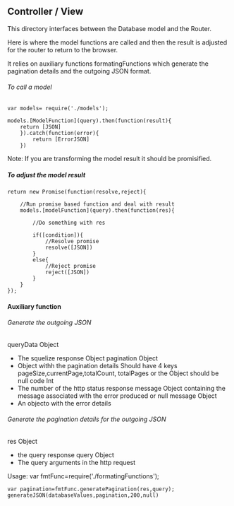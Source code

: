 ## Controller / View

This directory interfaces between the Database model and the Router.

Here is where the model functions are called and then the result is adjusted for the router to return to the browser.

It relies on auxiliary functions formatingFunctions which generate the pagination details and the outgoing JSON format.

###### To call a model
	var models= require('./models');

	models.[ModelFunction](query).then(function(result){
		return [JSON]
		}).catch(function(error){
			return [ErrorJSON]
		})

Note: If you are transforming the model result it should be promisified.

##### To adjust the model result

	return new Promise(function(resolve,reject){

		//Run promise based function and deal with result
		models.[modelFunction](query).then(function(res){

			//Do something with res

			if([condition]){
				//Resolve promise
				resolve([JSON])
			}
			else{
				//Reject promise
				reject([JSON])
			}
		}
	});

#### Auxiliary function

###### Generate the outgoing JSON

queryData Object 
- The squelize response Object
pagination Object 
- Object withh the pagination details Should have 4 keys pageSize,currentPage,totalCount, totalPages or the Object should be null 
code Int 
- The number of the http status response message Object containing the message associated with the error produced or null
message Object
- An objecto with the error details 
 
###### Generate the pagination details for the outgoing JSON
res Object 
- the query response
query Object 
- The query arguments in the http request

Usage:
	var fmtFunc=require('./formatingFunctions');

	var pagination=fmtFunc.generatePagination(res,query);
	generateJSON(databaseValues,pagination,200,null)

